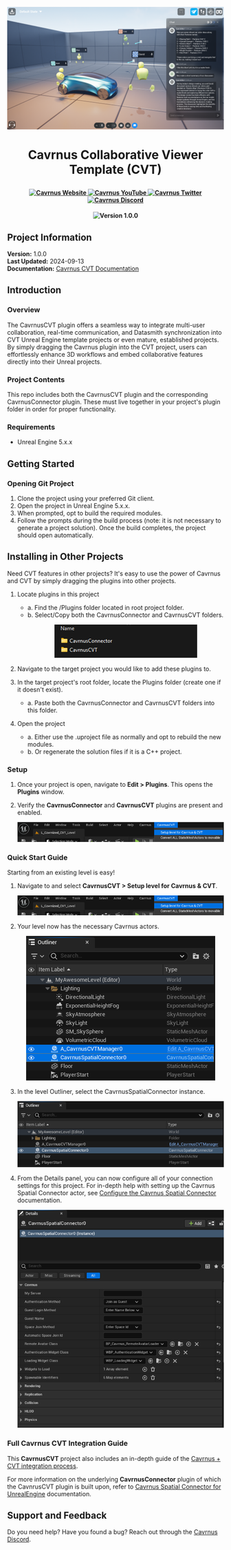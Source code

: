 ﻿
<p align="center">
    <img src="ReadmeContent/banner.png" alt="Cavrnus Banner"/>
</p>

# <p style="text-align: center;">Cavrnus Collaborative Viewer Template (CVT)</p>

<h4 align="center">
  <a href="https://www.cavrnus.com/">
    <img src="https://img.shields.io/badge/Cavrnus%20Website-label?style=flat&color=white" alt="Cavrnus Website" height="20">
  </a>
  <a href="https://www.youtube.com/@cavrnus">
    <img src="https://img.shields.io/badge/Cavrnus%20YouTube-label?style=flat&logo=YouTube&logoColor=red&labelColor=white&color=white" alt="Cavrnus YouTube" height="20">
  </a>
  <a href="https://twitter.com/cavrnus">
    <img src="https://img.shields.io/badge/Cavrnus_Twitter-label?style=flat&logo=x&logoColor=black&labelColor=white&color=white" alt="Cavrnus Twitter" height="20">
  </a>
  <a href="https://discord.gg/AzgenDT7Ez">
    <img src="https://img.shields.io/badge/Cavrnus_Support-label?style=flat&logo=discord&labelColor=white&color=white" alt="Cavrnus Discord" height="20">
  </a>
</h4>

<h4 align="center">
  <img src="https://img.shields.io/badge/Version-1.0.0-blue?style=flat&labelColor=blue&color=white" alt="Version 1.0.0" height="20">
</h4>

    
## Project Information  
**Version:** 1.0.0    
**Last Updated:** 2024-09-13    
**Documentation:** [Cavrnus CVT Documentation](https://cavrnus.atlassian.net/wiki/spaces/CSM/pages/948764675/Cavrnus+CVT+Integration+Guide)     

## Introduction

### Overview
The CavrnusCVT plugin offers a seamless way to integrate multi-user collaboration, real-time communication, and Datasmith synchronization into CVT Unreal Engine template projects or even mature, established projects. By simply dragging the Cavrnus plugin into the CVT project, users can effortlessly enhance 3D workflows and embed collaborative features directly into their Unreal projects.

### Project Contents
This repo includes both the CavrnusCVT plugin and the corresponding CavrnusConnector plugin. These must live together in your project's plugin folder in order for proper functionality.

### Requirements
- Unreal Engine 5.x.x

## Getting Started

### Opening Git Project
1. Clone the project using your preferred Git client.
2. Open the project in Unreal Engine 5.x.x.
3. When prompted, opt to build the required modules.
4. Follow the prompts during the build process (note: it is not necessary to generate a project solution).
Once the build completes, the project should open automatically.

## Installing in Other Projects
Need CVT features in other projects? It's easy to use the power of Cavrnus and CVT by simply dragging the plugins into other projects.

1. Locate plugins in this project
    * a. Find the /Plugins folder located in root project folder.
    * b. Select/Copy both the CavrnusConnector and CavrnusCVT folders.
        <p align="center"><img src="ReadmeContent/plugin-folders.png"/></p>

2. Navigate to the target project you would like to add these plugins to.
3. In the target project's root folder, locate the Plugins folder (create one if it doesn't exist).
    * a. Paste both the CavrnusConnector and CavrnusCVT folders into this folder.

4. Open the project
    * a. Either use the .uproject file as normally and opt to rebuild the new modules.
    * b. Or regenerate the solution files if it is a C++ project.

### Setup

1. Once your project is open, navigate to <b>Edit > Plugins</b>. This opens the <b>Plugins</b> window.

2. Verify the <b>CavrnusConnector</b> and <b>CavrnusCVT</b> plugins are present and enabled.
        <p align="center"><img src="ReadmeContent/plugins.png"/></p> 

### Quick Start Guide
Starting from an existing level is easy!

1. Navigate to and select <b>CavrnusCVT > Setup level for Cavrnus & CVT</b>.
    <p align="center"><img src="ReadmeContent/dropdown.png"/></p> 

2. Your level now has the necessary Cavrnus actors.
    <p align="center"><img src="ReadmeContent/added-actors.png"/></p> 

3. In the level Outliner, select the CavrnusSpatialConnector instance.
    <p align="center"><img src="ReadmeContent/connector-outliner.png"/></p> 


2. From the Details panel, you can now configure all of your connection settings for this project. For in-depth help with setting up the Cavrnus Spatial Connector actor, see [Configure the Cavrnus Spatial Connector](https://cavrnus.atlassian.net/wiki/spaces/CSM/pages/872742940/Configure+the+Cavrnus+Spatial+Connector+Unreal+Engine) documentation.
    <p align="center"><img src="ReadmeContent/connector.png"/></p> 


### **Full Cavrnus CVT Integration Guide** 
This <b>CavrnusCVT</b> project also includes an in-depth guide of the [Cavrnus + CVT integration process](https://cavrnus.atlassian.net/wiki/spaces/CSM/pages/948764675/Cavrnus+CVT+Integration+Guide).

For more information on the underlying <b>CavrnusConnector</b> plugin of which the CavnrusCVT plugin is built upon, refer to [Cavrnus Spatial Connector for UnrealEngine](https://cavrnus.atlassian.net/wiki/spaces/CSM/pages/872808449/Cavrnus+Spatial+Connector+for+Unreal+Engine) documentation.


## Support and Feedback
Do you need help? Have you found a bug? Reach out through the [Cavrnus Discord](https://discord.gg/AzgenDT7Ez).